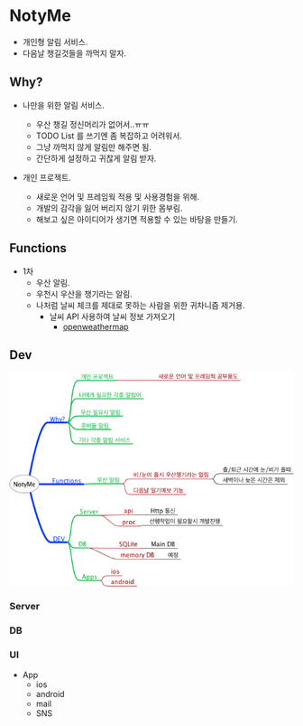 # NotyMe
- 개인형 알림 서비스.
- 다음날 챙길것들을 까먹지 말자.


## Why?

- 나만을 위한 알림 서비스.
    - 우산 챙길 정신머리가 없어서..ㅠㅠ
    - TODO List 를 쓰기엔 좀 복잡하고 어려워서.
    - 그냥 까먹지 않게 알림만 해주면 됨.
    - 간단하게 설정하고 귀찮게 알림 받자.

- 개인 프로젝트.
	- 새로운 언어 및 프레임웍 적용 및 사용경험을 위해.
	- 개발의 감각을 잃어 버리지 않기 위한 몸부림.
	- 해보고 싶은 아이디어가 생기면 적용할 수 있는 바탕을 만들기.

## Functions
- 1차
	- 우산 알림.
	- 우천시 우산을 챙기라는 알림.
	- 나처럼 날씨 체크를 제대로 못하는 사람을 위한 귀차니즘 제거용.
		- 날씨 API 사용하여 날씨 정보 가져오기
			- [openweathermap](http://openweathermap.org/API)

## Dev

![전체 구성도](./docImg/NotyMe.png)

### Server

### DB

### UI

- App
	- ios
	- android
	- mail
	- SNS

